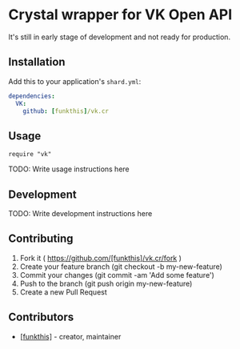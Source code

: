 # Crystal wrapper for VK Open API

It's still in early stage of development and not ready for production.

## Installation

Add this to your application's `shard.yml`:

```yaml
dependencies:
  VK:
    github: [funkthis]/vk.cr
```

## Usage

```crystal
require "vk"
```

TODO: Write usage instructions here

## Development

TODO: Write development instructions here

## Contributing

1. Fork it ( https://github.com/[funkthis]/vk.cr/fork )
2. Create your feature branch (git checkout -b my-new-feature)
3. Commit your changes (git commit -am 'Add some feature')
4. Push to the branch (git push origin my-new-feature)
5. Create a new Pull Request

## Contributors

- [[funkthis]](https://github.com/[funkthis])  - creator, maintainer

